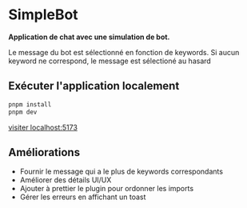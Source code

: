# SimpleBot

**Application de chat avec une simulation de bot.**

Le message du bot est sélectionné en fonction de keywords.
Si aucun keyword ne correspond, le message est sélectioné au hasard

## Exécuter l'application localement

```bash
pnpm install
pnpm dev
```

[visiter localhost:5173](http://localhost:5173/)

## Améliorations

- Fournir le message qui a le plus de keywords correspondants
- Améliorer des détails UI/UX
- Ajouter à prettier le plugin pour ordonner les imports
- Gérer les erreurs en affichant un toast
